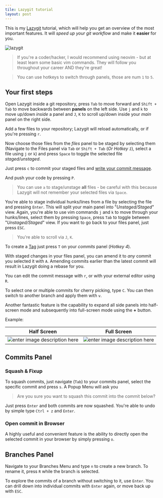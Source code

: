 ```yaml
---
tile: Lazygit tutorial
layout: post
---
```


This is my [Lazygit](https://github.com/jesseduffield/lazygit) tutorial, which will help you get an overview of the most important features. It will *speed up your git workflow* and make it **easier** for you.

<!-- more -->

![lazygit](https://i.imgur.com/6dig3uj.png)

> If you're a coder/hacker, I would recommend using neovim - but at least learn some basic vim commands. They will follow you throughout your career AND they're great!

> You can  use hotkeys to switch through panels, those are num `1`  to `5`.

## Your first steps

Open Lazygit inside a git repository, press `Tab` to move forward and `Shift + Tab` to move backwards between **panels** on the left side.
Use `j` and `k` to move up/down *inside* a panel and `J`, `K` to scroll up/down inside your *main* panel on the right side.

Add a few files to your repository; Lazygit will reload automatically, or if you're pressing `r`.

Now choose those files from the *files* panel to be staged by selecting them (Navigate to the Files panel via `Tab` or `Shift + Tab` (*Or Hotkey `1`*), select a file using `j` or `k`) and press `Space` to toggle the selected file *staged/unstaged*.

Just press `c` to commit your staged files and [write your commit message](https://www.conventionalcommits.org/).

And push your code by pressing `P`.

> You can use `a` to stage/unstage **all** files - be careful with this because Lazygit will not remember your selected files via `Space`.

You're able to stage individual hunks/lines from a file by selecting the file and pressing `Enter`.
This will split your main panel into "*Unstaged/Staged*" view.
Again, you're able to use vim commands `j` and `k` to move through your hunks/lines, select them by pressing `Space`, press `Tab` to toggle between "*Unstaged/Staged*" view.
If you want to go back to your files panel, just press `ESC`.

> You're able to scroll via `J`, `K`.

To create a [Tag](https://git-scm.com/book/en/v2/Git-Basics-Tagging) just press `T` on your *commits* panel (*Hotkey 4*).

With staged changes in your files panel, you can amend it to *any* commit you selected it with `A`. Amending commits earlier than the latest commit will result in Lazygit doing a rebase for you.

You can edit the commit message with `r`, or with your external editor using `R`.

To select one or multiple commits for cherry picking, type `C`. You can then switch to another branch and apply them with `v`.

Another fantastic feature is the capability to expand all side panels into half-screen mode and subsequently into full-screen mode using the **+** button.

Example:

|Half Screen  |Full Screen  |
|--|--|
|![enter image description here](https://i.imgur.com/3ImZ5f3.png)  |![enter image description here](https://i.imgur.com/07XO8Pm.png)  |


## Commits Panel

### Squash & Fixup

To squash commits, just navigate (`Tab`) to your commits panel, select the specific commit and press `s`.
A Popup Menu will ask you

> Are you sure you want to squash this commit into the commit below?

Just press `Enter` and both commits are now squashed.
You're able to undo by simple type `Ctrl + z` and `Enter`.

### Open commit in Browser

A highly useful and convenient feature is the ability to directly open the selected commit in your browser by simply pressing `o`.


## Branches Panel

Navigate to your Branches Menu and type `n` to create a new branch. To rename it, press `R` while the branch is selected.

To explore the commits of a branch without switching to it, use `Enter`. You can drill down into individual commits with `Enter` again, or move back up with `ESC`.
